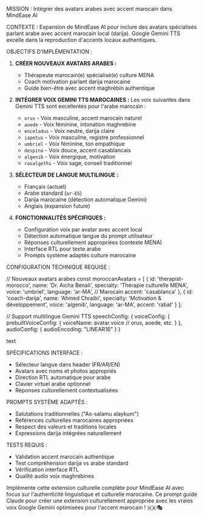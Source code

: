 MISSION : Intégrer des avatars arabes avec accent marocain dans MindEase AI

CONTEXTE : Expansion de MindEase AI pour inclure des avatars spécialisés parlant arabe avec accent marocain local (darija). Google Gemini TTS excelle dans la reproduction d'accents locaux authentiques.

OBJECTIFS D'IMPLÉMENTATION :

1. **CRÉER NOUVEAUX AVATARS ARABES :**
   - Thérapeute marocain(e) spécialisé(e) culture MENA
   - Coach motivation parlant darija marocaine
   - Guide bien-être avec accent maghrébin authentique

2. **INTÉGRER VOIX GEMINI TTS MAROCAINES :**
   Les voix suivantes dans Gemini TTS sont excellentes pour l'arabe marocain :
   - `orus` - Voix masculine, accent marocain naturel
   - `aoede` - Voix féminine, intonation maghrebine
   - `enceladus` - Voix neutre, darija claire
   - `iapetus` - Voix masculine, registre professionnel
   - `umbriel` - Voix féminine, ton empathique
   - `despina` - Voix douce, accent casablancais
   - `algenib` - Voix énergique, motivation
   - `rasalgethi` - Voix sage, conseil traditionnel

3. **SÉLECTEUR DE LANGUE MULTILINGUE :**
   - Français (actuel)
   - Arabe standard (`ar-EG`)
   - Darija marocaine (détection automatique Gemini)
   - Anglais (expansion future)

4. **FONCTIONNALITÉS SPÉCIFIQUES :**
   - Configuration voix par avatar avec accent local
   - Détection automatique langue du prompt utilisateur
   - Réponses culturellement appropriées (contexte MENA)
   - Interface RTL pour texte arabe
   - Prompts système adaptés culture marocaine

CONFIGURATION TECHNIQUE REQUISE :

// Nouveaux avatars arabes
const moroccanAvatars = [
{
id: 'therapist-morocco',
name: 'Dr. Aicha Benali',
specialty: 'Thérapie culturelle MENA',
voice: 'umbriel',
language: 'ar-MA', // Marocain
accent: 'casablanca'
},
{
id: 'coach-darija',
name: 'Ahmed Chraibi',
specialty: 'Motivation & développement',
voice: 'algenib',
language: 'ar-MA',
accent: 'rabat'
}
];

// Support multilingue Gemini TTS
speechConfig: {
voiceConfig: {
prebuiltVoiceConfig: {
voiceName: avatar.voice // orus, aoede, etc.
}
},
audioConfig: {
audioEncoding: "LINEAR16"
}
}

text

SPÉCIFICATIONS INTERFACE :
- Sélecteur langue dans header (FR/AR/EN)
- Avatars avec noms et photos appropriés
- Direction RTL automatique pour arabe
- Clavier virtuel arabe optionnel
- Réponses culturellement contextualisées

PROMPTS SYSTÈME ADAPTÉS :
- Salutations traditionnelles ("As-salamu alaykum")
- Références culturelles marocaines appropriées
- Respect des valeurs et traditions locales
- Expressions darija intégrées naturellement

TESTS REQUIS :
- Validation accent marocain authentique
- Test compréhension darija vs arabe standard
- Vérification interface RTL
- Qualité audio voix maghrebines

Implémente cette extension culturelle complète pour MindEase AI avec focus sur l'authenticité linguistique et culturelle marocaine.
Ce prompt guide Claude pour créer une extension culturellement appropriée avec les vraies voix Google Gemini optimisées pour l'accent marocain ! 🇲🇦🎭
